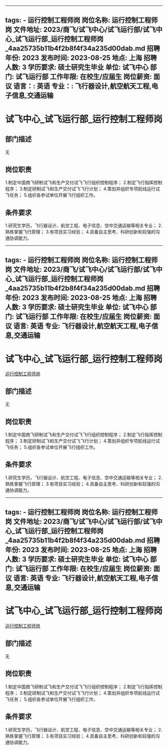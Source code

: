 
---
tags:
    - 运行控制工程师岗
岗位名称: 运行控制工程师岗
文件地址: 2023/商飞/试飞中心/试飞运行部/试飞中心_试飞运行部_运行控制工程师岗_4aa25735b11b4f2b8f4f34a235d00dab.md
招聘年份: 2023
发布时间: 2023-08-25
地点: 上海
招聘人数: 3
学历要求: 硕士研究生毕业
单位: 试飞中心
部门: 试飞运行部
工作年限: 在校生/应届生
岗位薪资: 面议
语言：: 英语
专业：: 飞行器设计,航空航天工程,电子信息,交通运输
---

# 试飞中心_试飞运行部_运行控制工程师岗

## 部门描述

无

## 岗位职责

1.制定中国商飞研制试飞和生产交付试飞飞行组织控制程序；
 2.制定飞行指挥控制程序；
 3.制定研制试飞和生产交付试飞飞行计划；
 4.策划并组织专项航线运行试飞任务；
 5.组织各参试单位开展飞行组织工作。

 ## 条件要求

1.研究生学历，飞行器设计、航空工程、电子信息、空中交通运输等相关专业；
 2.熟练掌握飞行原理；
 3.有项目实习经验；
 4.具备自主思考、科研创新和较强的沟通协调能力。

---
tags:
    - 运行控制工程师岗
岗位名称: 运行控制工程师岗
文件地址: 2023/商飞/试飞中心/试飞运行部/试飞中心_试飞运行部_运行控制工程师岗_4aa25735b11b4f2b8f4f34a235d00dab.md
招聘年份: 2023
发布时间: 2023-08-25
地点: 上海
招聘人数: 3
学历要求: 硕士研究生毕业
单位: 试飞中心
部门: 试飞运行部
工作年限: 在校生/应届生
岗位薪资: 面议
语言: 英语
专业: 飞行器设计,航空航天工程,电子信息,交通运输
---

# 试飞中心_试飞运行部_运行控制工程师岗

[运行控制工程师岗](http://zhaopin.comac.cc/zp/ct/out/position/positionDetail?planid=4aa25735b11b4f2b8f4f34a235d00dab)

## 部门描述

无

## 岗位职责

1.制定中国商飞研制试飞和生产交付试飞飞行组织控制程序；
 2.制定飞行指挥控制程序；
 3.制定研制试飞和生产交付试飞飞行计划；
 4.策划并组织专项航线运行试飞任务；
 5.组织各参试单位开展飞行组织工作。

 ## 条件要求

1.研究生学历，飞行器设计、航空工程、电子信息、空中交通运输等相关专业；
 2.熟练掌握飞行原理；
 3.有项目实习经验；
 4.具备自主思考、科研创新和较强的沟通协调能力。

---
tags:
    - 运行控制工程师岗
岗位名称: 运行控制工程师岗
文件地址: 2023/商飞/试飞中心/试飞运行部/试飞中心_试飞运行部_运行控制工程师岗_4aa25735b11b4f2b8f4f34a235d00dab.md
招聘年份: 2023
发布时间: 2023-08-25
地点: 上海
招聘人数: 3
学历要求: 硕士研究生毕业
单位: 试飞中心
部门: 试飞运行部
工作年限: 在校生/应届生
岗位薪资: 面议
语言: 英语
专业: 飞行器设计,航空航天工程,电子信息,交通运输
---

# 试飞中心_试飞运行部_运行控制工程师岗

[运行控制工程师岗](http://zhaopin.comac.cc/zp/ct/out/position/positionDetail?planid=4aa25735b11b4f2b8f4f34a235d00dab)


## 部门描述

无

## 岗位职责

1.制定中国商飞研制试飞和生产交付试飞飞行组织控制程序；
 2.制定飞行指挥控制程序；
 3.制定研制试飞和生产交付试飞飞行计划；
 4.策划并组织专项航线运行试飞任务；
 5.组织各参试单位开展飞行组织工作。

 ## 条件要求

1.研究生学历，飞行器设计、航空工程、电子信息、空中交通运输等相关专业；
 2.熟练掌握飞行原理；
 3.有项目实习经验；
 4.具备自主思考、科研创新和较强的沟通协调能力。
